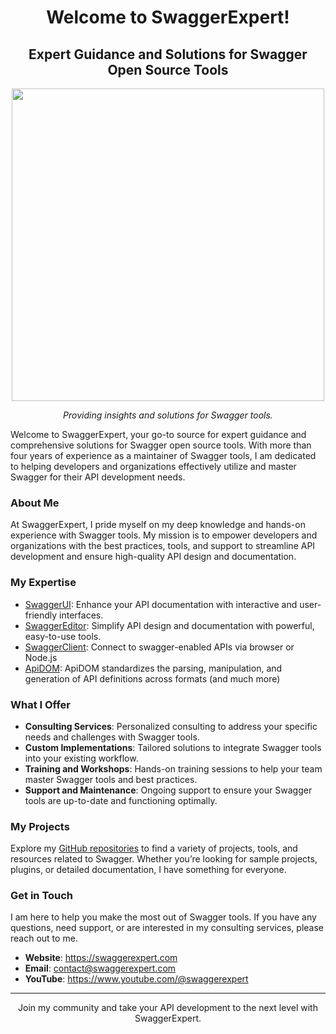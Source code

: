 <div align="center">
    <h1>Welcome to SwaggerExpert!</h1>
    <h2>Expert Guidance and Solutions for Swagger Open Source Tools</h2>
    <img src="https://github.com/swaggerexpert/.github/assets/193286/beb92e81-2b1b-4592-b6f4-325bf67ad44a" width="500"  />
    <p> <i>Providing insights and solutions for Swagger tools.</i> </p>
</div>

Welcome to SwaggerExpert, your go-to source for expert guidance and comprehensive solutions for Swagger open source tools.
With more than four years of experience as a maintainer of Swagger tools, I am dedicated to helping developers and organizations effectively utilize and master Swagger for their API development needs.

### About Me

At SwaggerExpert, I pride myself on my deep knowledge and hands-on experience with Swagger tools. My mission is to empower developers and organizations with the best practices, tools, and support to streamline API development and ensure high-quality API design and documentation.

### My Expertise

- [SwaggerUI](https://github.com/swagger-api/swagger-ui): Enhance your API documentation with interactive and user-friendly interfaces.
- [SwaggerEditor](https://github.com/swagger-api/swagger-editor): Simplify API design and documentation with powerful, easy-to-use tools.
- [SwaggerClient](https://github.com/swagger-api/swagger-js): Connect to swagger-enabled APIs via browser or Node.js
- [ApiDOM](https://github.com/swagger-api/apidom): ApiDOM standardizes the parsing, manipulation, and generation of API definitions across formats (and much more)

### What I Offer

- **Consulting Services**: Personalized consulting to address your specific needs and challenges with Swagger tools.
- **Custom Implementations**: Tailored solutions to integrate Swagger tools into your existing workflow.
- **Training and Workshops**: Hands-on training sessions to help your team master Swagger tools and best practices.
- **Support and Maintenance**: Ongoing support to ensure your Swagger tools are up-to-date and functioning optimally.

### My Projects

Explore my [GitHub repositories](https://github.com/orgs/swaggerexpert/repositories) to find a variety of projects, tools, and resources related to Swagger. 
Whether you’re looking for sample projects, plugins, or detailed documentation, I have something for everyone.

### Get in Touch

I am here to help you make the most out of Swagger tools. If you have any questions, need support, or are interested in my consulting services, please reach out to me.

- **Website**: https://swaggerexpert.com
- **Email**: contact@swaggerexpert.com
- **YouTube**: https://www.youtube.com/@swaggerexpert

---

<div align="center">
  <p> Join my community and take your API development to the next level with SwaggerExpert.</p>
</div>
